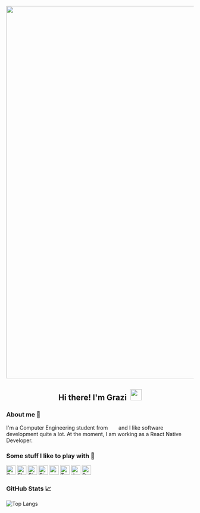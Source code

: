 <p align="center">
<img src="https://user-images.githubusercontent.com/9582465/142704874-e6d7026a-82c3-4032-a85e-5057a14ed2e8.gif" width="1000"/>
</p><h2 align="center">Hi there! I'm Grazi &nbsp;<img src="https://user-images.githubusercontent.com/9582465/142705235-0fffaeb5-c931-4619-aa93-94e859f6122b.gif" width="30px"></h2> 

<h3>About me 💭</h3>

I'm a Computer Engineering student from &nbsp;<img src="https://user-images.githubusercontent.com/9582465/142709262-190869f0-971f-4dc7-b9c2-257d35fba462.png" height="13"> &nbsp;and I like software development quite a lot. At the moment, I am working as a React Native Developer.


<h3>Some stuff I like to play with 🚀</h3>
<p>
  <img alt="React" src="https://img.shields.io/badge/-React-45b8d8?style=flat-square&logo=react&logoColor=white" height="25" />
  <img alt="Flutter" src="https://img.shields.io/badge/-Flutter-02569B?style=flat-square&logo=flutter&logoColor=white" height="25" />
  <img alt="Firebase" src="https://img.shields.io/badge/-Firebase-FFCA28?style=flat-square&logo=firebase&logoColor=white" height="25" />
  <img alt="Figma" src="https://img.shields.io/badge/-Figma-F24E1E?style=flat-square&logo=figma&logoColor=white" height="25"  />
  <img alt="redux" src="https://img.shields.io/badge/-Redux-764ABC?style=flat-square&logo=redux&logoColor=white" height="25"  />
  <img alt="TypeScript" src="https://img.shields.io/badge/-TypeScript-007ACC?style=flat-square&logo=typescript&logoColor=white" height="25"  />
  <img alt="JavaScript" src="https://img.shields.io/badge/-JavaScript-F7DF1E?style=flat-square&logo=javascript&logoColor=white" height="25" />
  <img alt="Dart" src="https://img.shields.io/badge/-Dart-0175C2?style=flat-square&logo=dart&logoColor=white" height="25" />
</p>

<h3>GitHub Stats 📈</h3>

![Top Langs](https://github-readme-stats.vercel.app/api/top-langs/?username=grazieleoliveira&theme=dark&layout=compact)


<!--

**grazieleoliveira/grazieleoliveira** is a ✨ _special_ ✨ repository because its `README.md` (this file) appears on your GitHub profile.
!

Here are some ideas to get you started:

- 🔭 I’m currently working on ...
- 🌱 I’m currently learning ...
- 👯 I’m looking to collaborate on ...

- 🤔 I’m looking for help with ...
- 💬 Ask me about ...
- 📫 How to reach me: ...
- 😄 Pronouns: ...
- ⚡ Fun fact: ...
-->
